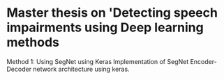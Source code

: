 # Master thesis on 'Detecting speech impairments using Deep learning methods
Method 1: Using SegNet using Keras
Implementation of SegNet Encoder-Decoder network architecture using keras.



